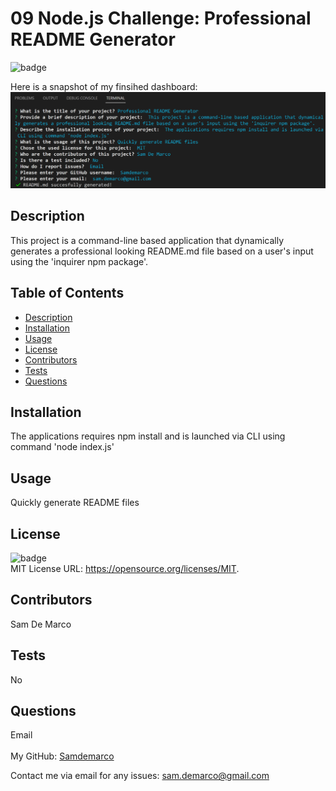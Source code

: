 <h1>09 Node.js Challenge: Professional README Generator </h1>
  
  ![badge](https://img.shields.io/badge/license-MIT-brightgreen)<br />
  
  Here is a snapshot of my finsihed dashboard:
![README Generator](README_Generator_Snapshot.png)
  
  ## Description
   This project is a command-line based application that dynamically generates a professional looking README.md file based on a user's input using the 'inquirer npm package'.
  ## Table of Contents
  - [Description](#description)
  - [Installation](#installation)
  - [Usage](#usage)
  - [License](#license)
  - [Contributors](#contributors)
  - [Tests](#tests)
  - [Questions](#questions)
  ## Installation
   The applications requires npm install and is launched via CLI using command 'node index.js'
  ## Usage
   Quickly generate README files
  ## License
  ![badge](https://img.shields.io/badge/license-MIT-brightgreen)
  <br />
  MIT License URL:   https://opensource.org/licenses/MIT. 
  ## Contributors
   Sam De Marco
  ## Tests
   No
  ## Questions
   Email<br />
  <br />
  My GitHub: [Samdemarco](https://github.com/Samdemarco)

  Contact me via email for any issues: sam.demarco@gmail.com<br /><br />
      
